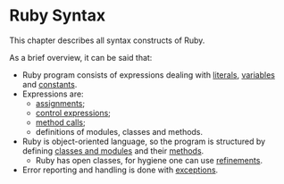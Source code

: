 # Ruby Syntax

This chapter describes all syntax constructs of Ruby.

As a brief overview, it can be said that:

* Ruby program consists of expressions dealing with [literals](syntax/literals.md), [variables](syntax/variables.md) and [constants](syntax/variables.md#constants).
* Expressions are:
  * [assignments](syntax/assignments.md);
  * [control expressions](syntax/control-expressions.md);
  * [method calls](syntax/methods-call.md);
  * definitions of modules, classes and methods.
* Ruby is object-oriented language, so the program is structured by defining [classes and modules](syntax/modules-classes.md) and their [methods](syntax/methods-def.md).
  * Ruby has open classes, for hygiene one can use [refinements](syntax/refinements.md).
* Error reporting and handling is done with [exceptions](syntax/exceptions.md).